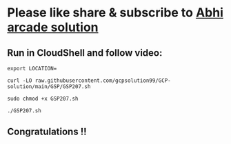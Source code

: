# Please like share & subscribe to [Abhi arcade solution](http://www.youtube.com/@Abhi_Arcade_Solution)

## Run in CloudShell and follow video:

```
export LOCATION=
```
```
curl -LO raw.githubusercontent.com/gcpsolution99/GCP-solution/main/GSP/GSP207.sh

sudo chmod +x GSP207.sh

./GSP207.sh
```

## Congratulations !!
